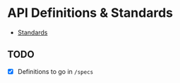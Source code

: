 # API Definitions & Standards

* [Standards](standards.md)

## TODO

- [x] Definitions to go in `/specs`
